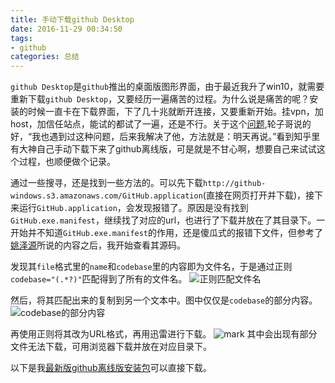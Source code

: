 ```yaml
---
title: 手动下载github Desktop
date: 2016-11-29 00:34:50
tags: 
- github
categories: 总结
---
```


`github Desktop`是`github`推出的桌面版图形界面，由于最近我升了win10，就需要重新下载`github Desktop`，又要经历一遍痛苦的过程。为什么说是痛苦的呢？安装的时候一直卡在下载界面，下了几十兆就断开连接，又要重新开始。挂vpn，加host，加信任站点，能试的都试了一遍，还是不行。关于这个[问题](https://www.zhihu.com/question/23110947),轮子哥说的好，“我也遇到过这种问题，后来我解决了他，方法就是：明天再说。”看到知乎里有大神自己手动下载下来了github离线版，可是就是不甘心啊，想要自己来试试这个过程，也顺便做个记录。
<!-- more -->
通过一些搜寻，还是找到一些方法的。可以先下载`http://github-windows.s3.amazonaws.com/GitHub.application`(直接在网页打开并下载)，接下来运行`GitHub.application`，会发现报错了。原因是没有找到`GitHub.exe.manifest`，继续找了对应的url，也进行了下载并放在了其目录下。一开始并不知道`GitHub.exe.manifest`的作用，还是傻瓜式的报错下文件，但参考了[姚泽源](http://www.yaozeyuan.online/2015/10/02/2015%E5%B9%B410%E6%9C%882%E6%97%A5081458-github-windows%E5%AE%A2%E6%88%B7%E7%AB%AF%E7%A6%BB%E7%BA%BF%E5%AE%89%E8%A3%85%E7%89%88/)所说的内容之后，我开始查看其源码。

发现其`file`格式里的`name`和`codebase`里的内容即为文件名，于是通过正则`codebase="(.*?)"`匹配得到了所有的文件名。
![正则匹配文件名](http://7xsp7y.com1.z0.glb.clouddn.com/blog/20161128/234440549.png)

然后，将其匹配出来的复制到另一个文本中。图中仅仅是`codebase`的部分内容。
![codebase的部分内容](http://7xsp7y.com1.z0.glb.clouddn.com/blog/20161129/002029641.png)

再使用正则将其改为URL格式，再用迅雷进行下载。
![mark](http://7xsp7y.com1.z0.glb.clouddn.com/blog/20161129/002153759.png)
其中会出现有部分文件无法下载，可用浏览器下载并放在对应目录下。

以下是我[最新版github离线版安装包](http://pan.baidu.com/s/1i59bG1n)可以直接下载。